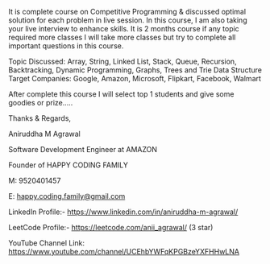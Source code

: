 It is complete course on Competitive Programming & discussed optimal solution for each problem in live session. In this course, I am also taking your live interview to enhance skills. It is 2 months course if any topic required more classes I will take more classes but try to complete all important questions in this course.

Topic Discussed: Array, String, Linked List, Stack, Queue, Recursion, Backtracking, Dynamic Programming, Graphs, Trees and Trie Data Structure 
Target Companies: Google, Amazon, Microsoft, Flipkart, Facebook, Walmart 

After complete this course I will select top 1 students and give some goodies or prize.....



Thanks & Regards,

Aniruddha M Agrawal

Software Development Engineer at AMAZON

Founder of HAPPY CODING FAMILY

M: 9520401457

E: happy.coding.family@gmail.com

LinkedIn Profile:- https://www.linkedin.com/in/aniruddha-m-agrawal/

LeetCode Profile:- https://leetcode.com/anii_agrawal/ (3 star)

YouTube Channel Link: https://www.youtube.com/channel/UCEhbYWFqKPGBzeYXFHHwLNA
